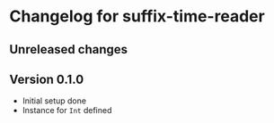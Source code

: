 # Changelog for suffix-time-reader

## Unreleased changes

## Version 0.1.0
- Initial setup done
- Instance for `Int` defined
